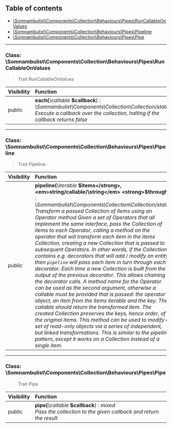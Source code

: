 ## Table of contents

- [\Somnambulist\Components\Collection\Behaviours\Pipes\RunCallableOnValues](#class-somnambulistcomponentscollectionbehaviourspipesruncallableonvalues)
- [\Somnambulist\Components\Collection\Behaviours\Pipes\Pipeline](#class-somnambulistcomponentscollectionbehaviourspipespipeline)
- [\Somnambulist\Components\Collection\Behaviours\Pipes\Pipe](#class-somnambulistcomponentscollectionbehaviourspipespipe)

<hr />

### Class: \Somnambulist\Components\Collection\Behaviours\Pipes\RunCallableOnValues

> Trait RunCallableOnValues

| Visibility | Function |
|:-----------|:---------|
| public | <strong>each(</strong><em>\callable</em> <strong>$callback</strong>)</strong> : <em>\Somnambulist\Components\Collection\Collection/static</em><br /><em>Execute a callback over the collection, halting if the callback returns false</em> |

<hr />

### Class: \Somnambulist\Components\Collection\Behaviours\Pipes\Pipeline

> Trait Pipeline

| Visibility | Function |
|:-----------|:---------|
| public | <strong>pipeline(</strong><em>\iterable</em> <strong>$items</strong>, <em>string/callable/\string</em> <strong>$through</strong>)</strong> : <em>\Somnambulist\Components\Collection\Collection/static</em><br /><em>Transform a passed Collection of items using an Operator method Given a set of Operators that all implement the same interface, pass the Collection of items to each Operator, calling a method on the operator that will transform each item in the items Collection, creating a new Collection that is passed to subsequent Operators. In other words, if the Collection contains e.g. decorators that will add / modify an entity, then `pipeline` will pass each item in turn through each decorator. Each time a new Collection is built from the output of the previous decorator. This allows chaining the decorator calls. A method name for the Operator can be used as the second argument, otherwise a callable must be provided that is passed: the operator object, an item from the items iterable and the key. The callable should return the transformed item. The created Collection preserves the keys, hence order, of the original items. This method can be used to modify a set of read-only objects via a series of independent, but linked transformations. This is similar to the pipeline pattern, except it works on a Collection instead of a single item.</em> |

<hr />

### Class: \Somnambulist\Components\Collection\Behaviours\Pipes\Pipe

> Trait Pipe

| Visibility | Function |
|:-----------|:---------|
| public | <strong>pipe(</strong><em>\callable</em> <strong>$callback</strong>)</strong> : <em>mixed</em><br /><em>Pass the collection to the given callback and return the result</em> |

